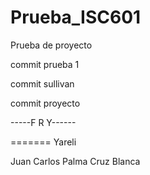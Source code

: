 # Prueba_ISC601
Prueba de proyecto

commit prueba 1

commit sullivan

commit proyecto


-----F R Y------

=======
Yareli

Juan Carlos Palma Cruz Blanca
